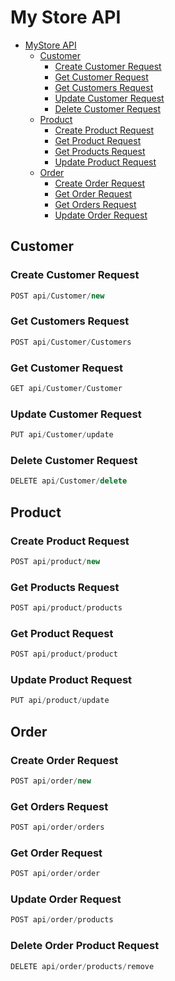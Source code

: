 # My Store API
- [MyStore API](#my-store-store-api)
    - [Customer](#Customer)
        - [Create Customer Request](#create-Customer-request)
        - [Get Customer Request](#get-Customer-request)
        - [Get Customers Request](#get-Customers-request)
        - [Update Customer Request](#update-Customer-request)
        - [Delete Customer Request](#delete-Customer-request)
    - [Product](#product)
        - [Create Product Request](#create-product-request)
        - [Get Product Request](#get-product-request)
        - [Get Products Request](#get-products-request)
        - [Update Product Request](#update-product-request)        
    - [Order](#order)
        - [Create Order Request](#create-order-request)
        - [Get Order Request](#get-order-request)
        - [Get Orders Request](#get-orders-request)
        - [Update Order Request](#update-order-request)

## Customer
### Create Customer Request
```js
POST api/Customer/new
```

### Get Customers Request
```js
POST api/Customer/Customers
```

### Get Customer Request
```js
GET api/Customer/Customer
```

### Update Customer Request
```js
PUT api/Customer/update
```

### Delete Customer Request
```js
DELETE api/Customer/delete
```

## Product
### Create Product Request
```js
POST api/product/new
```

### Get Products Request
```js
POST api/product/products
```

### Get Product Request
```js
POST api/product/product
```

### Update Product Request
```js
PUT api/product/update
```

## Order
### Create Order Request
```js
POST api/order/new
```

### Get Orders Request
```js
POST api/order/orders
```

### Get Order Request
```js
POST api/order/order
```

### Update Order Request
```js
POST api/order/products
```

### Delete Order Product Request
```js
DELETE api/order/products/remove
```

